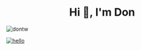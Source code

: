 <h1 align="center">Hi 👋, I'm Don</h1>


<img src="https://github-readme-stats.vercel.app/api?username=dontw&show_icons=true" alt="dontw" />

[![hello](https://www.randos.online/u/dontw)](https://randos.online/u/dontw/next)

<!--
**dontw/dontw** is a ✨ _special_ ✨ repository because its `README.md` (this file) appears on your GitHub profile.

Here are some ideas to get you started:

- 🔭 I’m currently working on ...
- 🌱 I’m currently learning ...
- 👯 I’m looking to collaborate on ...
- 🤔 I’m looking for help with ...
- 💬 Ask me about ...
- 📫 How to reach me: ...
- 😄 Pronouns: ...
- ⚡ Fun fact: ...
-->
